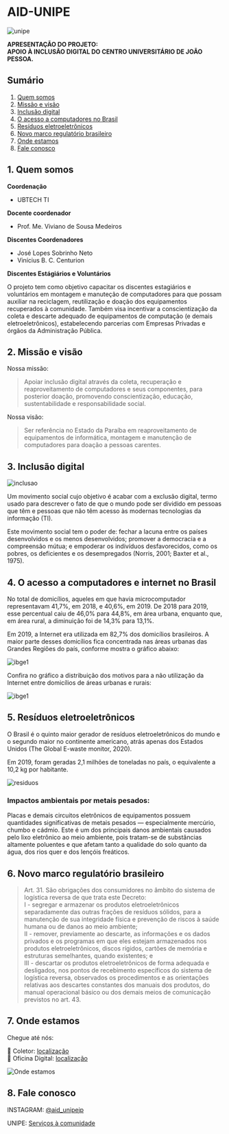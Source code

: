 # AID-UNIPE

![unipe](/unipe2.png)


**APRESENTAÇÃO DO PROJETO:<br>APOIO À INCLUSÃO DIGITAL DO CENTRO UNIVERSITÁRIO DE JOÃO PESSOA.**

## Sumário

1. [Quem somos](#1-quem-somos)
2. [Missão e visão](#2-missão-e-visão)
3. [Inclusão digital](#3-inclusão-digital)
4. [O acesso a computadores no Brasil](#4-o-acesso-a-computadores-e-internet-no-brasil)
5. [Resíduos eletroeletrônicos](#5-resíduos-eletroeletrônicos)
6. [Novo marco regulatório brasileiro](#6-novo-marco-regulatório-brasileiro)
7. [Onde estamos](#7-onde-estamos)
8. [Fale conosco](#8-fale-conosco)

## 1. Quem somos

**Coordenação**
* UBTECH TI

**Docente coordenador**

* Prof. Me. Viviano de Sousa Medeiros

**Discentes Coordenadores**

* José Lopes Sobrinho Neto
* Vinícius B. C. Centurion

**Discentes Estágiários e Voluntários**

O projeto tem como objetivo capacitar os discentes estagiários e voluntários em montagem e manuteção de computadores para que possam auxiliar na reciclagem, reutilização e doação dos equipamentos recuperados à comunidade. Também visa incentivar a conscientização da coleta e descarte adequado de equipamentos de computação (e demais eletroeletrônicos), estabelecendo parcerias com Empresas Privadas e órgãos da Administração Pública.

## 2. Missão e visão

Nossa missão:

> Apoiar inclusão digital através da coleta, recuperação e reaproveitamento  de computadores e seus componentes, para posterior doação, promovendo conscientização, educação, sustentabilidade e responsabilidade social.

Nossa visão:

> Ser referência no Estado da Paraíba em reaproveitamento de equipamentos de informática, montagem e manutenção de computadores para doação a pessoas carentes.

## 3. Inclusão digital

![inclusao](https://apadep.org.br/wp-content/uploads/2020/06/WhatsApp-Image-2020-06-09-at-15.51.27.jpeg)

Um movimento social cujo objetivo é acabar com a exclusão digital, termo usado para descrever o fato de que o mundo pode ser dividido em pessoas que têm e pessoas que não têm acesso às modernas tecnologias da informação (TI).

Este movimento social tem o poder de: fechar a lacuna entre os países desenvolvidos e os menos desenvolvidos; promover a democracia e a compreensão mútua; e empoderar os indivíduos desfavorecidos, como os pobres, os deficientes e os desempregados (Norris, 2001; Baxter et al., 1975).

## 4. O acesso a computadores e internet no Brasil

No total de domicílios, aqueles em que havia microcomputador representavam 41,7%, em 2018, e 40,6%, em 2019. De 2018 para 2019, esse percentual caiu de 46,0% para 44,8%, em área urbana, enquanto que, em área rural, a diminuição foi de 14,3% para 13,1%.

Em 2019, a Internet era utilizada em 82,7% dos domicílios brasileiros. A maior parte desses domicílios fica concentrada nas áreas urbanas das Grandes Regiões do país, conforme mostra o gráfico abaixo:

![ibge1](tic_atualizacao_internet_jovens_001.jpg)

Confira no gráfico a distribuição dos motivos para a não utilização da Internet entre domicílios de áreas urbanas e rurais:

![ibge1](tic_atualizacao_internet_jovens_002.jpg)

## 5. Resíduos eletroeletrônicos

O Brasil é o quinto maior gerador de resíduos eletroeletrônicos do mundo e o segundo maior no continente americano, atrás apenas dos Estados Unidos (The Global E-waste monitor, 2020).

Em 2019, foram geradas 2,1 milhões de toneladas no país, o equivalente a 10,2 kg por habitante.

![residuos](https://exame.com/wp-content/uploads/2018/02/e-waste.jpg)

### Impactos ambientais por metais pesados:

Placas e demais circuitos eletrônicos de equipamentos possuem quantidades significativas de metais pesados — especialmente mercúrio, chumbo e cádmio. Este é um dos principais danos ambientais causados pelo lixo eletrônico ao meio ambiente, pois tratam-se de substâncias altamente poluentes e que afetam tanto a qualidade do solo quanto da água, dos rios quer e dos lençóis freáticos.

## 6. Novo marco regulatório brasileiro

> Art. 31. São obrigações dos consumidores no âmbito do sistema de logística reversa de que trata este Decreto:<br>
> I - segregar e armazenar os produtos eletroeletrônicos separadamente das outras frações de resíduos sólidos, para a manutenção de sua integridade física e prevenção de riscos à saúde humana ou de danos ao meio ambiente;<br>
> II - remover, previamente ao descarte, as informações e os dados privados e os programas em que eles estejam armazenados nos produtos eletroeletrônicos, discos rígidos, cartões de memória e estruturas semelhantes, quando existentes; e <br>
> III - descartar os produtos eletroeletrônicos de forma adequada e desligados, nos pontos de recebimento específicos do sistema de logística reversa, observados os procedimentos e as orientações relativas aos descartes constantes dos manuais dos produtos, do manual operacional básico ou dos demais meios de comunicação previstos no art. 43.

## 7. Onde estamos

Chegue até nós:

:pushpin: Coletor: [localização](https://goo.gl/maps/NYeDFqc5wgb9vMBy5)<br>
:pushpin: Oficina Digital: [localização](https://goo.gl/maps/PdgqyFuJV7rjLacV6)

![Onde estamos](/onde_estamos.png)

## 8. Fale conosco

INSTAGRAM: [@aid_unipejp](https://www.instagram.com/aid_unipejp)

UNIPE: [Serviços à comunidade](https://www.unipe.edu.br/servicos-a-comunidade/)
